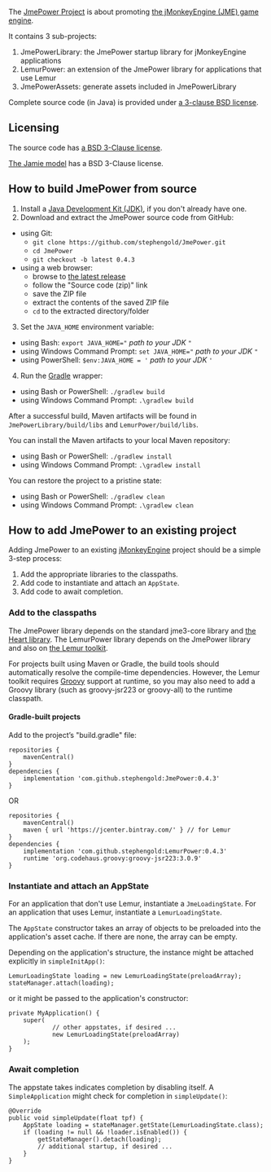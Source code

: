 The [JmePower Project][jmepower] is about promoting
[the jMonkeyEngine (JME) game engine][jme].

It contains 3 sub-projects:

 1. JmePowerLibrary: the JmePower startup library for jMonkeyEngine applications
 2. LemurPower: an extension of the JmePower library
    for applications that use Lemur
 3. JmePowerAssets: generate assets included in JmePowerLibrary

Complete source code (in Java) is provided under
[a 3-clause BSD license][license].

## Licensing

The source code has [a BSD 3-Clause license][license].

[The Jamie model][jaime] has a BSD 3-Clause license.


## How to build JmePower from source

 1. Install a [Java Development Kit (JDK)][openJDK],
    if you don't already have one.
 2. Download and extract the JmePower source code from GitHub:
   + using Git:
     + `git clone https://github.com/stephengold/JmePower.git`
     + `cd JmePower`
     + `git checkout -b latest 0.4.3`
   + using a web browser:
     + browse to [the latest release][latest]
     + follow the "Source code (zip)" link
     + save the ZIP file
     + extract the contents of the saved ZIP file
     + `cd` to the extracted directory/folder
 3. Set the `JAVA_HOME` environment variable:
   + using Bash:  `export JAVA_HOME="` *path to your JDK* `"`
   + using Windows Command Prompt:  `set JAVA_HOME="` *path to your JDK* `"`
   + using PowerShell: `$env:JAVA_HOME = '` *path to your JDK* `'`
 4. Run the [Gradle] wrapper:
   + using Bash or PowerShell:  `./gradlew build`
   + using Windows Command Prompt:  `.\gradlew build`

After a successful build,
Maven artifacts will be found
in `JmePowerLibrary/build/libs` and `LemurPower/build/libs`.

You can install the Maven artifacts to your local Maven repository:
 + using Bash or PowerShell:  `./gradlew install`
 + using Windows Command Prompt:  `.\gradlew install`

You can restore the project to a pristine state:
 + using Bash or PowerShell: `./gradlew clean`
 + using Windows Command Prompt: `.\gradlew clean`

## How to add JmePower to an existing project

Adding JmePower to an existing [jMonkeyEngine][jme] project should be
a simple 3-step process:

 1. Add the appropriate libraries to the classpaths.
 2. Add code to instantiate and attach an `AppState`.
 3. Add code to await completion.

### Add to the classpaths

The JmePower library depends on the standard jme3-core library and
[the Heart library][heart].
The LemurPower library depends on the JmePower library
and also on [the Lemur toolkit][lemur].

For projects built using Maven or Gradle, the build tools should automatically
resolve the compile-time dependencies.
However, the Lemur toolkit requires [Groovy] support at runtime,
so you may also need to add a Groovy library
(such as groovy-jsr223 or groovy-all) to the runtime classpath.

#### Gradle-built projects

Add to the project’s "build.gradle" file:

    repositories {
        mavenCentral()
    }
    dependencies {
        implementation 'com.github.stephengold:JmePower:0.4.3'
    }

OR

    repositories {
        mavenCentral()
        maven { url 'https://jcenter.bintray.com/' } // for Lemur
    }
    dependencies {
        implementation 'com.github.stephengold:LemurPower:0.4.3'
        runtime 'org.codehaus.groovy:groovy-jsr223:3.0.9'
    }

### Instantiate and attach an AppState

For an application that don't use Lemur, instantiate a `JmeLoadingState`.
For an application that uses Lemur, instantiate a `LemurLoadingState`.

The `AppState` constructor takes an array of objects
to be preloaded into the application's asset cache.
If there are none, the array can be empty.

Depending on the application's structure, the instance might be
attached explicitly in `simpleInitApp()`:

    LemurLoadingState loading = new LemurLoadingState(preloadArray);
    stateManager.attach(loading);

or it might be passed to the application's constructor:

    private MyApplication() {
        super(
                // other appstates, if desired ...
                new LemurLoadingState(preloadArray)
        );
    }

### Await completion

The appstate takes indicates completion by disabling itself.
A `SimpleApplication` might check for completion in `simpleUpdate()`:

    @Override
    public void simpleUpdate(float tpf) {
        AppState loading = stateManager.getState(LemurLoadingState.class);
        if (loading != null && !loader.isEnabled()) {
            getStateManager().detach(loading);
            // additional startup, if desired ...
        }
    }


[gradle]: https://gradle.org "Gradle Project"
[groovy]: https://groovy-lang.org/ "Groovy Project"
[heart]: https://github.com/stephengold/Heart "Heart Project"
[jaime]: https://github.com/stephengold/JmePower/tree/master/JmePowerLibrary/src/main/resources/Models/Jaime "Jaime model"
[jme]: https://jmonkeyengine.org "jMonkeyEngine Project"
[jmepower]: https://github.com/stephengold/JmePower "JmePower Project"
[latest]: https://github.com/stephengold/JmePower/releases/latest "latest release"
[lemur]: https://github.com/jMonkeyEngine-Contributions/Lemur "Lemur toolkit"
[license]: https://github.com/stephengold/JmePower/blob/master/license.txt "JmePower license"
[openJDK]: https://openjdk.java.net "OpenJDK Project"
